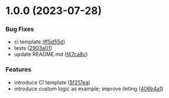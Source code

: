 # 1.0.0 (2023-07-28)


### Bug Fixes

* ci template ([ff5d55d](https://github.com/cloudservice-io/prisma-generator-template/commit/ff5d55d98bacf92025e2246b3274f1661a459fd3))
* tests ([2903a01](https://github.com/cloudservice-io/prisma-generator-template/commit/2903a01342e6f5fe6089c9a0d94d0648aaf1f074))
* update README.md ([f47ca8c](https://github.com/cloudservice-io/prisma-generator-template/commit/f47ca8cbe70078c37e203b82039c60ce91815997))


### Features

* introduce CI template ([5f217ea](https://github.com/cloudservice-io/prisma-generator-template/commit/5f217ea94588d1c6d52f2fafc7662b6fd446d65e))
* introduce custom logic as example;  improve linting ([406b4a1](https://github.com/cloudservice-io/prisma-generator-template/commit/406b4a19b6809aaa4d48ecd78413f6673e6c6af9))

